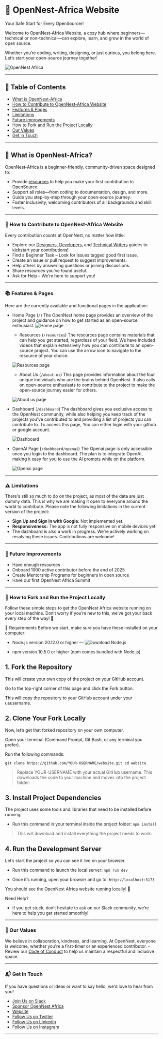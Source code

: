 # 🌸 OpenNest-Africa Website

Your Safe Start for Every OpenSourcer!

Welcome to OpenNest-Africa Website, a cozy hub where beginners—technical or non-technical—can explore, learn, and grow in the world of open source.

Whether you’re coding, writing, designing, or just curious, you belong here. Let’s start your open-source journey together!

![OpenNest Africa](https://github.com/user-attachments/assets/6a641175-18b8-4247-b763-94e763e8a34d)

---

## 📖 Table of Contents
- [What is OpenNest-Africa](#-what-is-opennest-africa)
- [How to Contribute to OpenNest-Africa Website](#-how-to-contribute-to-opennest-africa-website)
- [Features & Pages](#-features--pages)
- [Limitations](#%EF%B8%8F-limitations)
- [Future Improvements](#-future-improvements)
- [How to Fork and Run the Project Locally](#-how-to-fork-and-run-the-project-locally)
- [Our Values](#-our-values)
- [Get in Touch](#-get-in-touch)

---

## 🌟 What is OpenNest-Africa?

OpenNest-Africa is a beginner-friendly, community-driven space designed to:

- Provide [resources](./resources/) to help you make your first contribution to OpenSource.
- Support all roles—from coding to documentation, design, and more.
- Guide you step-by-step through your open-source journey.
- Foster inclusivity, welcoming contributors of all backgrounds and skill levels.

---

### 🌱 How to Contribute to OpenNest-Africa Website
Every contribution counts at OpenNest, no matter how little:

- Explore our [Designers](./resources/Designer.md), [Developers](./resources/Developer.md), and [Technical Writers](./resources/Technical%20Writing.md) guides to kickstart your contributions!
- Find a Beginner Task – Look for issues tagged good first issue.
- Create an issue or pull request to suggest improvements.
- Help others by answering questions or joining discussions.
- Share resources you’ve found useful.
- Ask for Help – We're here to support you!

---

### 📚 Features & Pages
Here are the currently available and functional pages in the application:

- Home Page (`/`)
  The OpenNest home page provides an overview of the project and guidance on how to get started as an open-source enthusiast.
  ![Home page](https://github.com/open-nest-africa/open-nest-africa/blob/main/home-page.png)
  
  - Resources (`/resources`)
    The resources page contains materials that can help you get started, regardless of your field. We have included videos that explain extensively how you can contribute to an open-source project. You can use the arrow icon to navigate to the resource of your choice.
  
  ![Resources page](https://github.com/open-nest-africa/open-nest-africa/blob/main/resources.png)
  
  - About Us (`/about-us`)
    This page provides information about the four unique individuals who are the brains behind OpenNest. It also calls on open-source enthusiasts to contribute to the project to make the open-source journey easier for others.
  
  ![About us page](https://github.com/open-nest-africa/open-nest-africa/blob/main/about-us.png)
  
- Dashboard (`/dashboard`)
The dashboard gives you exclusive access to the OpenNest community, while also helping you keep track of the projects you've contributed to and providing a list of projects you can contribute to. To access this page, You can either login with your github or google account.
  
  ![Dashboard](https://github.com/open-nest-africa/open-nest-africa/blob/main/dashboard.png)
  
- OpenAI Page (`/dashboard/openai`)
The Openai page is only accessible once you login to the dashboard. The plan is to integrate OpenAI, making it easy for you to use the AI prompts while on the platform.

  ![Openai page](https://github.com/open-nest-africa/open-nest-africa/blob/main/openai.png)

---

### ⚠️ Limitations
There's still so much to do on the project, as most of the data are just dummy data. This is why we are making it open to everyone around the world to contribute. Please note the following limitations in the current version of the project:
- **Sign Up and Sign In with Google:** Not implemented yet.
- **Responsiveness:** The app is not fully responsive on mobile devices yet.
- The dashboard is also a work in progress.
We’re actively working on resolving these issues. Contributions are welcome!

---

### 🌟 Future Improvements 
- Have enough resources 
- Onboard 1000 active contributor before the end of 2025
- Create Mentorship Programs for beginners in open source
- Have our first OpenNest Africa Summit

---

### 🌱 How to Fork and Run the Project Locally
Follow these simple steps to get the OpenNest Africa website running on your local machine. Don’t worry if you’re new to this, we’ve got your back every step of the way! 🚀

🧰 Requirements
Before we start, make sure you have these installed on your computer:

* Node.js version 20.12.0 or higher — ![Download Node.js](https://nodejs.org/en/download/)

* npm version 10.5.0 or higher (npm comes bundled with Node.js)


## 1. Fork the Repository
This will create your own copy of the project on your GitHub account.

Go to the top-right corner of this page and click the Fork button.

This will copy the repository to your GitHub account under your ususername.


## 2. Clone Your Fork Locally
Now, let’s get that forked repository on your own computer.

Open your terminal (Command Prompt, Git Bash, or any terminal you prefer).

Run the following commands:

`git clone https://github.com/YOUR-USERNAME/website.git
cd website`

> Replace YOUR-USERNAME with your actual GitHub username. This downloads the code to your machine and moves into the project folder.

## 3. Install Project Dependencies
The project uses some tools and libraries that need to be installed before running.

* Run this command in your terminal inside the project folder:
`npm install`

> This will download and install everything the project needs to work.

## 4. Run the Development Server
Let’s start the project so you can see it live on your browser.

* Run this command to launch the local server:
`npm run dev`

* Once it’s running, open your browser and go to:
`http://localhost:5173`

You should see the OpenNest Africa website running locally! 🎉

Need Help?
* If you get stuck, don’t hesitate to ask on our Slack community, we’re here to help you get started smoothly!
  
---

### 💌 Our Values

We believe in collaboration, kindness, and learning. At OpenNest, everyone is welcome, whether you're a first-timer or an experienced contributor. - Review our [Code of Conduct](./CODE_OF_CONDUCT.md) to help us maintain a respectful and inclusive space.

---

### 📬 **Get in Touch**  
If you have questions or ideas or want to say hello, we'd love to hear from you! 

- [Join Us on Slack](https://join.slack.com/t/opennestafrica/shared_invite/zt-36a95q8is-A9GBGWrt89ko4egspqyV6g)
- [Sponsor OpenNest Africa](https://opencollective.com/open-nest-africa/)
- [Website](https://opennestafrica.netlify.app)
- [Follow Us on Twitter](https://x.com/Opennest_Africa)
- [Follow Us on Linkedin](https://www.linkedin.com/company/opennest-africa/)
- [Follow Us on Instagram](https://www.instagram.com/opennestafrica)

---
